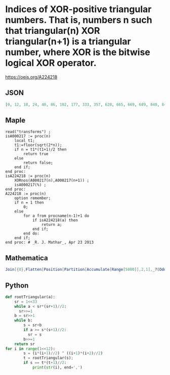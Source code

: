 # Indices of XOR\-positive triangular numbers\. That is, numbers n such that triangular\(n\) XOR triangular\(n\+1\) is a triangular number, where XOR is the bitwise logical XOR operator\.
https://oeis.org/A224218
## JSON
```JSON
[0, 12, 18, 24, 40, 86, 102, 177, 333, 357, 628, 665, 669, 689, 840, 845, 860, 861, 1124, 1185, 1196, 1206, 1377, 1418, 1706, 1890, 1906, 1956, 2138, 2204, 2388, 2524, 2588, 2843, 2970, 2994, 3035, 3107, 3154, 3234, 3299, 3606, 3824, 3854, 4005, 4021, 4169, 4185, 4568, 4580]
```
## Maple
```Maple
read("transforms") ;
isA000217 := proc(n)
    local t1;
    t1:=floor(sqrt(2*n));
    if n = t1*(t1+1)/2 then
        return true
    else
        return false;
    end if;
end proc:
isA224218 := proc(n)
    XORnos(A000217(n),A000217(n+1)) ;
    isA000217(%) ;
end proc:
A224218 := proc(n)
    option remember;
    if n = 1 then
        0;
    else
        for a from procname(n-1)+1 do
            if isA224218(a) then
                return a;
            end if;
        end do:
    end if;
end proc: # _R. J. Mathar_, Apr 23 2013
```
## Mathematica
```Mathematica
Join[{0},Flatten[Position[Partition[Accumulate[Range[5000]],2,1],_?(OddQ[ Sqrt[1+8BitXor[#[[1]],#[[2]]]]]&),{1},Heads->False]]] (* _Harvey P. Dale_, Dec 05 2014 *)
```
## Python
```Python
def rootTriangular(a):
    sr = 1<<33
    while a < sr*(sr+1)//2:
      sr>>=1
    b = sr>>1
    while b:
        s = sr+b
        if a >= s*(s+1)//2:
          sr = s
        b>>=1
    return sr
for i in range(1<<12):
        s = (i*(i+1)//2) ^ ((i+1)*(i+2)//2)
        t = rootTriangular(s);
        if s == t*(t+1)//2:
            print(str(i), end=',')
```
